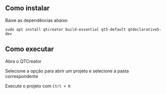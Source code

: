 ## Como instalar

Baixe as dependências abaixo

`sudo apt install qtcreator build-essential qt5-default qtdeclarative5-dev`

## Como executar

Abra o QTCreator

Selecione a opção para abrir um projeto e selecione a pasta correspondente

Execute o projeto com `Ctrl + R`
